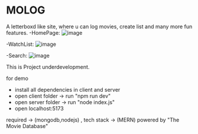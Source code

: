 # MOLOG
A letterboxd like site, where u can log movies, create list and many more fun features.
-HomePage:
![image](https://github.com/SanjithRaghav/MOLOG/assets/93344461/d375e7d7-d2f7-4172-ba35-856740765c8a)

-WatchList:
![image](https://github.com/SanjithRaghav/MOLOG/assets/93344461/e5f55506-9efa-4dca-842f-c3cabd88dafc)

-Search:
![image](https://github.com/SanjithRaghav/MOLOG/assets/93344461/ae24aa2e-c5d8-48b5-a74a-33124be7074a)




This is Project underdevelopment.

for demo
- install all dependencies in client and server 
- open client folder -> run "npm run dev"
- open server folder -> run "node index.js"
- open localhost:5173

required -> (mongodb,nodejs) ,
tech stack -> (MERN)
powered by "The Movie Database"
